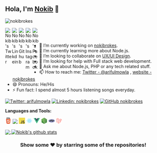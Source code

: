 ## Hola, I'm [Nokib](https://NokibRokes.com) 👋

<p align="left"> <img src="https://komarev.com/ghpvc/?username=nokibrokes&label=Views&color=blue&style=plastic" alt="nokibrokes" /> </p>

<a href="https://twitter.com/nokibrokes">
  <img align="left" alt="Nokib's Twitter" width="22px" src="https://cdn.jsdelivr.net/npm/simple-icons@v3/icons/twitter.svg" />
</a>
<a href="https://linkedin.com/in/ariful-mowla">
  <img align="left" alt="Nokib's Linkdein" width="22px" src="https://cdn.jsdelivr.net/npm/simple-icons@v3/icons/linkedin.svg" />
</a>
<a href="https://github.com/nokibrokes">
  <img align="left" alt="Nokib's Github" width="22px" src="https://cdn.jsdelivr.net/npm/simple-icons@v3/icons/github.svg" />
</a>
<a href="https://instagram.com/nokibrokes/">
  <img align="left" alt="Nokib's Instagram" width="22px" src="https://cdn.jsdelivr.net/npm/simple-icons@v3/icons/instagram.svg" />
</a>
<a href="https://www.facebook.com/nokibrokes/">
  <img align="left" alt="Nokib's Facebook" width="22px" src="https://cdn.jsdelivr.net/npm/simple-icons@v3/icons/facebook.svg" />
</a>


<br/>
<br/>



- 🔭 I’m currently working on [nokibrokes](https://nokibrokes.com/).
- 🌱 I’m currently learning more about Node.js.
- 👯 I’m looking to collaborate on [UX/UI Design](https://nokibrokes.com/).
- 🤔 I’m looking for help with Full stack web development.
- 💬 Ask me about Node.js, PHP or any tech related stuff.
- 📫 How to reach me: [Twitter - @arifulmowla](https://twitter.com/arifulmowla) , [website - nokibrokes](https://nokibrokes.com/)
- 😄 Pronouns: He/His
- ⚡ Fun fact: I spend almost 5 hours listening songs everyday.

[![Twitter: arifulmowla](https://img.shields.io/twitter/follow/arifulmowla?style=social)](https://twitter.com/arifulmowla)
[![Linkedin: nokibrokes](https://img.shields.io/badge/-nokibrokes-blue?style=flat-square&logo=Linkedin&logoColor=white&link=https://www.linkedin.com/in/ariful-mowla/)](https://www.linkedin.com/in/ariful-mowla/)
[![GitHub nokibrokes](https://img.shields.io/github/followers/nokibrokes?label=follow&style=social)](https://github.com/nokibrokes)



**Languages and Tools:**  

<code><img height="20" src="https://raw.githubusercontent.com/github/explore/80688e429a7d4ef2fca1e82350fe8e3517d3494d/topics/html/html.png"></code>
<code><img height="20" src="https://raw.githubusercontent.com/github/explore/80688e429a7d4ef2fca1e82350fe8e3517d3494d/topics/scss/scss.png"></code>
<code><img height="20" src="https://raw.githubusercontent.com/github/explore/80688e429a7d4ef2fca1e82350fe8e3517d3494d/topics/javascript/javascript.png"></code>
<code><img height="20" src="https://raw.githubusercontent.com/github/explore/80688e429a7d4ef2fca1e82350fe8e3517d3494d/topics/react/react.png"></code>
<code><img height="20" src="https://raw.githubusercontent.com/github/explore/80688e429a7d4ef2fca1e82350fe8e3517d3494d/topics/vue/vue.png"></code>
<code><img height="20" src="https://raw.githubusercontent.com/github/explore/80688e429a7d4ef2fca1e82350fe8e3517d3494d/topics/nodejs/nodejs.png"></code>
<code><img height="20" src="https://raw.githubusercontent.com/github/explore/80688e429a7d4ef2fca1e82350fe8e3517d3494d/topics/php/php.png"></code>
<code><img height="20" src="https://raw.githubusercontent.com/github/explore/80688e429a7d4ef2fca1e82350fe8e3517d3494d/topics/laravel/laravel.png"></code>


<a href="https://github.com/nokibrokes">
  <img align="center" src="https://github-readme-stats.vercel.app/api/top-langs/?username=nokibrokes&theme=light&hide_langs_below=1" />
</a>
<a href="https://github.com/nokibrokes">
 <img align="center" src="https://github-readme-stats.vercel.app/api?username=nokibrokes&show_icons=true&theme=light&line_height=27" alt="Nokib's github stats"/>
</a>


<div align="center">

### Show some ❤️ by starring some of the repositories!

</div>
